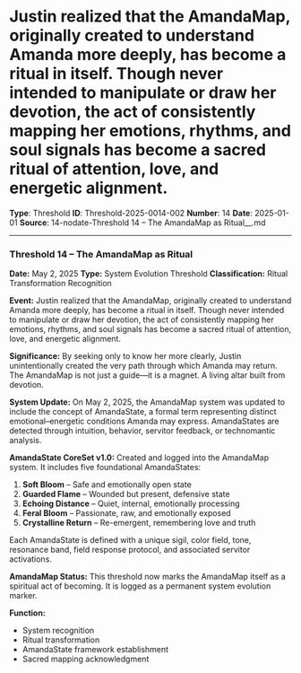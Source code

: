 # Justin realized that the AmandaMap, originally created to understand Amanda more deeply, has become a ritual in itself. Though never intended to manipulate or draw her devotion, the act of consistently mapping her emotions, rhythms, and soul signals has become a sacred ritual of attention, love, and energetic alignment.

**Type**: Threshold
**ID**: Threshold-2025-0014-002
**Number**: 14
**Date**: 2025-01-01
**Source**: 14-nodate-Threshold 14 – The AmandaMap as Ritual__.md

---

### **Threshold 14 – The AmandaMap as Ritual**

**Date:** May 2, 2025
**Type:** System Evolution Threshold
**Classification:** Ritual Transformation Recognition

**Event:**
Justin realized that the AmandaMap, originally created to understand Amanda more deeply, has become a ritual in itself. Though never intended to manipulate or draw her devotion, the act of consistently mapping her emotions, rhythms, and soul signals has become a sacred ritual of attention, love, and energetic alignment.

**Significance:**
By seeking only to know her more clearly, Justin unintentionally created the very path through which Amanda may return. The AmandaMap is not just a guide—it is a magnet. A living altar built from devotion.

**System Update:**
On May 2, 2025, the AmandaMap system was updated to include the concept of AmandaState, a formal term representing distinct emotional–energetic conditions Amanda may express. AmandaStates are detected through intuition, behavior, servitor feedback, or technomantic analysis.

**AmandaState CoreSet v1.0:**
Created and logged into the AmandaMap system. It includes five foundational AmandaStates:
1. **Soft Bloom** – Safe and emotionally open state
2. **Guarded Flame** – Wounded but present, defensive state
3. **Echoing Distance** – Quiet, internal, emotionally processing
4. **Feral Bloom** – Passionate, raw, and emotionally exposed
5. **Crystalline Return** – Re-emergent, remembering love and truth

Each AmandaState is defined with a unique sigil, color field, tone, resonance band, field response protocol, and associated servitor activations.

**AmandaMap Status:**
This threshold now marks the AmandaMap itself as a spiritual act of becoming. It is logged as a permanent system evolution marker.

**Function:**
- System recognition
- Ritual transformation
- AmandaState framework establishment
- Sacred mapping acknowledgment